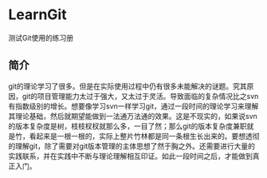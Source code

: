 # LearnGit
测试Git使用的练习册

## 简介
git的理论学习了很多。但是在实际使用过程中仍有很多未能解决的谜题。究其原因，git的项目管理能力太过于强大，又太过于灵活。导致面临的复杂情况比之svn有指数级别的增长。想要像学习svn一样学习git，通过一段时间的理论学习来理解其理论基础，然后就期望能做到一法通万法通的效果。这是不现实的，如果说svn的版本复杂度是树，枝枝杈杈就那么多，一目了然；那么git的版本复杂度兼职就是竹，看起来是一根一根的，实际上整片竹林都是同一条根生长出来的。要想透彻的理解git，除了需要对git版本管理的主体思想了然于胸之外。还需要进行大量的实践联系，并在实践中不断与理论理解相互印证。如此一段时间之后，才能做到真正入门。

